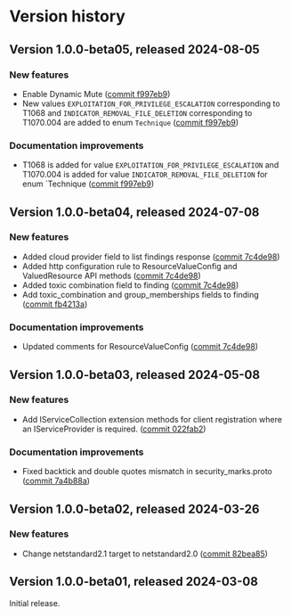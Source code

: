 # Version history

## Version 1.0.0-beta05, released 2024-08-05

### New features

- Enable Dynamic Mute ([commit f997eb9](https://github.com/googleapis/google-cloud-dotnet/commit/f997eb9541b23d209614bb46112641dfd38c6ea6))
- New values `EXPLOITATION_FOR_PRIVILEGE_ESCALATION` corresponding to T1068 and `INDICATOR_REMOVAL_FILE_DELETION` corresponding to T1070.004 are added to enum `Technique` ([commit f997eb9](https://github.com/googleapis/google-cloud-dotnet/commit/f997eb9541b23d209614bb46112641dfd38c6ea6))

### Documentation improvements

- T1068 is added for value `EXPLOITATION_FOR_PRIVILEGE_ESCALATION` and T1070.004 is added for value `INDICATOR_REMOVAL_FILE_DELETION` for enum `Technique ([commit f997eb9](https://github.com/googleapis/google-cloud-dotnet/commit/f997eb9541b23d209614bb46112641dfd38c6ea6))

## Version 1.0.0-beta04, released 2024-07-08

### New features

- Added cloud provider field to list findings response ([commit 7c4de98](https://github.com/googleapis/google-cloud-dotnet/commit/7c4de983db64fe1cf73a409656566a6c68714bb2))
- Added http configuration rule to ResourceValueConfig and ValuedResource API methods ([commit 7c4de98](https://github.com/googleapis/google-cloud-dotnet/commit/7c4de983db64fe1cf73a409656566a6c68714bb2))
- Added toxic combination field to finding ([commit 7c4de98](https://github.com/googleapis/google-cloud-dotnet/commit/7c4de983db64fe1cf73a409656566a6c68714bb2))
- Add toxic_combination and group_memberships fields to finding ([commit fb4213a](https://github.com/googleapis/google-cloud-dotnet/commit/fb4213aecfa69d90b36d862189785131abe8d1c2))

### Documentation improvements

- Updated comments for ResourceValueConfig ([commit 7c4de98](https://github.com/googleapis/google-cloud-dotnet/commit/7c4de983db64fe1cf73a409656566a6c68714bb2))

## Version 1.0.0-beta03, released 2024-05-08

### New features

- Add IServiceCollection extension methods for client registration where an IServiceProvider is required. ([commit 022fab2](https://github.com/googleapis/google-cloud-dotnet/commit/022fab203f28fb9c608972af7f8b83f571ae5694))

### Documentation improvements

- Fixed backtick and double quotes mismatch in security_marks.proto ([commit 7a4b88a](https://github.com/googleapis/google-cloud-dotnet/commit/7a4b88a644382a0dc6d39033de78e49ad1cb0362))

## Version 1.0.0-beta02, released 2024-03-26

### New features

- Change netstandard2.1 target to netstandard2.0 ([commit 82bea85](https://github.com/googleapis/google-cloud-dotnet/commit/82bea850661975b9750ac30753528cc9d2e05240))

## Version 1.0.0-beta01, released 2024-03-08

Initial release.
